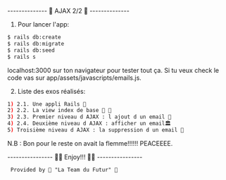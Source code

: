 -------------- 🔢 AJAX 2/2 🔢 --------------

1) Pour lancer l'app:

```sh
$ rails db:create
$ rails db:migrate
$ rails db:seed
$ rails s
```

localhost:3000 sur ton navigateur pour tester tout ça.
Si tu veux check le code vas sur app/assets/javascripts/emails.js.

2) Liste des exos réalisés:

```sh
1) 2.1. Une appli Rails 👋
2) 2.2. La view index de base 🍔 🤗
3) 2.3. Premier niveau d AJAX : l ajout d un email 🧮
4) 2.4. Deuxième niveau d AJAX : afficher un email🏛️
5) Troisième niveau d AJAX : la suppression d un email 🤯
```
N.B : Bon pour le reste on avait la flemme!!!!!! PEACEEEE.

---------------- 🧑🏼 Enjoy!!! 👨🏻 ----------------


     Provided by 🚀 "La Team du Futur" 🚀